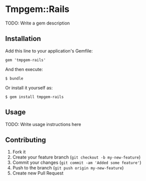 # Tmpgem::Rails

TODO: Write a gem description

## Installation

Add this line to your application's Gemfile:

    gem 'tmpgem-rails'

And then execute:

    $ bundle

Or install it yourself as:

    $ gem install tmpgem-rails

## Usage

TODO: Write usage instructions here

## Contributing

1. Fork it
2. Create your feature branch (`git checkout -b my-new-feature`)
3. Commit your changes (`git commit -am 'Added some feature'`)
4. Push to the branch (`git push origin my-new-feature`)
5. Create new Pull Request
